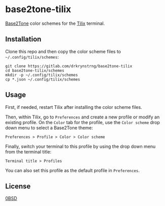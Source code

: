 # base2tone-tilix

[Base2Tone](https://base2t.one/) color schemes for the [Tilix](https://gnunn1.github.io/tilix-web/) terminal.

## Installation

Clone this repo and then copy the color scheme files to `~/.config/tilix/schemes`:

```
git clone https://gitlab.com/drkrynstrng/base2tone-tilix
cd base2tone-tilix/schemes
mkdir -p ~/.config/tilix/schemes
cp *.json ~/.config/tilix/schemes
```

## Usage

First, if needed, restart Tilix after installing the color scheme files.

Then, within Tilix, go to `Preferences` and create a new profile or modify an existing profile. On the `Color` tab for the profile, use the `Color scheme` drop down menu to select a Base2Tone theme:

```
Preferences > Profile > Color > Color scheme
```

Finally, switch your terminal to this profile by using the drop down menu from the terminal title:

```
Terminal title > Profiles
```

You can also set this profile as the default profile in `Preferences`.

## License

[0BSD](LICENSE)
